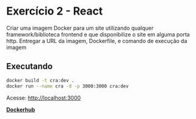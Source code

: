 # Exercício 2 - React

Criar uma imagem Docker para um site utilizando qualquer framework/biblioteca frontend e que disponibilize o site em alguma porta http. Entregar a URL da imagem, Dockerfile, e comando de execução da imagem

## Executando

```bash
docker build -t cra:dev .
docker run --name cra -d -p 3000:3000 cra:dev
```

Acesse: [http://localhost:3000](http://localhost:3000)

**[Dockerhub](https://hub.docker.com/repository/docker/rafaelgiro/cra)**

